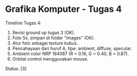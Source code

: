 # Grafika Komputer - Tugas 4
Timeline Tugas 4:
1. Revisi ground up tugas 3 (OK).
2. Foto 5x, simpan di folder "images" (OK).
3. Atur foto sebagai texture kubus.
4. Pencahayaan dari huruf A, tipe: ambient, diffuse, specular.
5. Ambient color NRP 164087 (R = 0.16, G = 0.40, B = 0.87).
6. Orbital control menggunakan mouse.
 
Status: [3]
